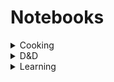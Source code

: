 # Notebooks
<details>
  <summary>Cooking</summary>
  <ul>
    <details>
      <summary>Recipes</summary>
      <ul>
        <li><a href="notes/Chicken Thighs in Peanut Sauce with Green Beans.html">Chicken Thighs in Peanut Sauce with Green Beans</a></li>
        <li><a href="notes/Corn Salad.html">Corn Salad</a></li>
        <li><a href="notes/French Onion Soup Au Gratin.html">French Onion Soup Au Gratin</a></li>
        <li><a href="notes/Penne Salmon.html">Penne Salmon</a></li>
      </ul>
    </details>
    <details>
      <summary>Tips & Tricks</summary>
      <ul>
        <li><a href="notes/Air Fryer Settings.html">Air Fryer Settings</a></li>
        <li><a href="notes/Known Weights.html">Known Weights</a></li>
        <li><a href="notes/Oven Settings.html">Oven Settings</a></li>
      </ul>
    </details>
  </ul>
</details>
<details>
  <summary>D&D</summary>
  <ul>
    <details>
      <summary>Tundra Campaign</summary>
      <ul>
        <details>
          <summary>Artifacts</summary>
          <ul>
            <li><a href="notes/Amulet.html">Amulet</a></li>
            <li><a href="notes/Colossus.html">Colossus</a></li>
            <li><a href="notes/Fuel Core.html">Fuel Core</a></li>
            <li><a href="notes/Pipes of Hounting.html">Pipes of Hounting</a></li>
            <li><a href="notes/Spell Restoring Ring.html">Spell Restoring Ring</a></li>
            <li><a href="notes/Steamship.html">Steamship</a></li>
          </ul>
        </details>
        <details>
          <summary>Characters</summary>
          <ul>
            <details>
              <summary>Active</summary>
              <ul>
                <li><a href="notes/Chaos.html">Chaos</a></li>
                <li><a href="notes/Fionnlagh.html">Fionnlagh</a></li>
                <li><a href="notes/Jar.html">Jar</a></li>
                <li><a href="notes/Morn.html">Morn</a></li>
                <li><a href="notes/Spark.html">Spark</a></li>
              </ul>
            </details>
            <details>
              <summary>Inactive</summary>
              <ul>
                <li><a href="notes/Algernon.html">Algernon</a></li>
                <li><a href="notes/Koda.html">Koda</a></li>
                <li><a href="notes/Smushey.html">Smushey</a></li>
              </ul>
            </details>
          </ul>
        </details>
        <details>
          <summary>Gods</summary>
          <ul>
            <li><a href="notes/Auril, The Frost Maiden.html">Auril, The Frost Maiden</a></li>
            <li><a href="notes/Eilistraee.html">Eilistraee</a></li>
            <li><a href="notes/Gond.html">Gond</a></li>
            <li><a href="notes/Helm.html">Helm</a></li>
            <li><a href="notes/Selûne.html">Selûne</a></li>
            <li><a href="notes/Shar.html">Shar</a></li>
          </ul>
        </details>
        <details>
          <summary>History</summary>
          <ul>
            <li><a href="notes/Before The Campaign.html">Before The Campaign</a></li>
          </ul>
        </details>
        <details>
          <summary>Locations</summary>
          <ul>
            <li><a href="notes/Arcturises Tower.html">Arcturises Tower</a></li>
            <li><a href="notes/Broken Ice Bay.html">Broken Ice Bay</a></li>
            <li><a href="notes/Crystal Desert.html">Crystal Desert</a></li>
            <li><a href="notes/Dragon Lair.html">Dragon Lair</a></li>
            <li><a href="notes/Elemental Fundamentals.html">Elemental Fundamentals</a></li>
            <li><a href="notes/Emberhold.html">Emberhold</a></li>
            <li><a href="notes/Testing Facility.html">Testing Facility</a></li>
            <li><a href="notes/Tree Of Dolls.html">Tree Of Dolls</a></li>
          </ul>
        </details>
        <details>
          <summary>Monsters</summary>
          <ul>
            <li><a href="notes/Plesiosaurus.html">Plesiosaurus</a></li>
            <li><a href="notes/Rhemorhaz.html">Rhemorhaz</a></li>
            <li><a href="notes/White Dragon.html">White Dragon</a></li>
          </ul>
        </details>
        <details>
          <summary>NPCs</summary>
          <ul>
            <li><a href="notes/Alfred the Ox.html">Alfred the Ox</a></li>
            <li><a href="notes/Arcturis.html">Arcturis</a></li>
            <li><a href="notes/Big Tom.html">Big Tom</a></li>
            <li><a href="notes/Costaldo.html">Costaldo</a></li>
            <li><a href="notes/Daero.html">Daero</a></li>
            <li><a href="notes/Duerth.html">Duerth</a></li>
            <li><a href="notes/Harper.html">Harper</a></li>
            <li><a href="notes/Kall.html">Kall</a></li>
            <li><a href="notes/Klothak.html">Klothak</a></li>
            <li><a href="notes/Kobolds.html">Kobolds</a></li>
            <li><a href="notes/Kras.html">Kras</a></li>
            <li><a href="notes/Little Tom.html">Little Tom</a></li>
            <li><a href="notes/Mako.html">Mako</a></li>
            <li><a href="notes/Nass.html">Nass</a></li>
            <li><a href="notes/Vyth.html">Vyth</a></li>
            <li><a href="notes/Xardurok.html">Xardurok</a></li>
          </ul>
        </details>
        <details>
          <summary>Session Notes</summary>
          <ul>
            <li><a href="notes/Session 031.html">Session 031</a></li>
            <li><a href="notes/Session 030.html">Session 030</a></li>
            <li><a href="notes/Session 029.html">Session 029</a></li>
            <li><a href="notes/Session 028.html">Session 028</a></li>
            <li><a href="notes/Session 027.html">Session 027</a></li>
            <li><a href="notes/Session 026.html">Session 026</a></li>
            <li><a href="notes/Session 025.html">Session 025</a></li>
            <li><a href="notes/Session 024.html">Session 024</a></li>
            <li><a href="notes/Session 023.html">Session 023</a></li>
            <li><a href="notes/Session 022.html">Session 022</a></li>
            <li><a href="notes/Session 021 - Pet One Shot.html">Session 021 - Pet One Shot</a></li>
            <li><a href="notes/Session 020.html">Session 020</a></li>
            <li><a href="notes/Session 019.html">Session 019</a></li>
            <li><a href="notes/Session 018.html">Session 018</a></li>
            <li><a href="notes/Session 017.html">Session 017</a></li>
            <li><a href="notes/Session 016.html">Session 016</a></li>
            <li><a href="notes/Session 015.html">Session 015</a></li>
            <li><a href="notes/Session 014.html">Session 014</a></li>
            <li><a href="notes/Session 013.html">Session 013</a></li>
            <li><a href="notes/Session 012.html">Session 012</a></li>
            <li><a href="notes/Session 011.html">Session 011</a></li>
            <li><a href="notes/Session 010.html">Session 010</a></li>
            <li><a href="notes/Session 009.html">Session 009</a></li>
            <li><a href="notes/Session 008.html">Session 008</a></li>
            <li><a href="notes/Session 007.html">Session 007</a></li>
            <li><a href="notes/Session 006.html">Session 006</a></li>
            <li><a href="notes/Session 005.html">Session 005</a></li>
            <li><a href="notes/Session 004.html">Session 004</a></li>
            <li><a href="notes/Session 003.html">Session 003</a></li>
            <li><a href="notes/Session 002.html">Session 002</a></li>
            <li><a href="notes/Session 001.html">Session 001</a></li>
          </ul>
        </details>
      </ul>
    </details>
  </ul>
</details>
<details>
  <summary>Learning</summary>
  <ul>
    <details>
      <summary>AZ900</summary>
      <ul>
        <details>
          <summary>2023-10</summary>
          <ul>
            <li><a href="notes/0 - Introduction.html">0 - Introduction</a></li>
            <li><a href="notes/1 - Cloud Concepts.html">1 - Cloud Concepts</a></li>
            <li><a href="notes/2 - Azure Achitecture and Services.html">2 - Azure Achitecture and Services</a></li>
            <li><a href="notes/3 - Azure Management and Governance.html">3 - Azure Management and Governance</a></li>
          </ul>
        </details>
      </ul>
    </details>
  </ul>
</details>
